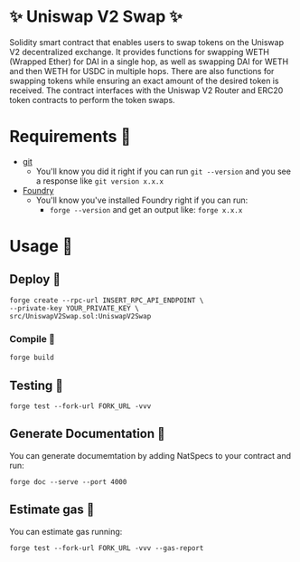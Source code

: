 
# ✨ Uniswap V2 Swap ✨
Solidity smart contract that enables users to swap tokens on the Uniswap V2 decentralized exchange. It provides functions for swapping WETH (Wrapped Ether) for DAI in a single hop, as well as swapping DAI for WETH and then WETH for USDC in multiple hops. There are also functions for swapping tokens while ensuring an exact amount of the desired token is received. The contract interfaces with the Uniswap V2 Router and ERC20 token contracts to perform the token swaps.
# Requirements 🔧

- [git](https://git-scm.com/book/en/v2/Getting-Started-Installing-Git)
  - You'll know you did it right if you can run `git --version` and you see a response like `git version x.x.x`
- [Foundry](https://book.getfoundry.sh/getting-started/installation)
  - You'll know you've installed Foundry right if you can run:
    - `forge --version` and get an output like: `forge x.x.x`

# Usage 📝

## Deploy 🚀

```
forge create --rpc-url INSERT_RPC_API_ENDPOINT \
--private-key YOUR_PRIVATE_KEY \
src/UniswapV2Swap.sol:UniswapV2Swap
```

### Compile 📝

```
forge build
```

## Testing 🧪

```
forge test --fork-url FORK_URL -vvv
```


## Generate Documentation 📝

You can generate documemtation by adding NatSpecs to your contract and run:

```
forge doc --serve --port 4000
```
## Estimate gas 💸

You can estimate gas running:

```
forge test --fork-url FORK_URL -vvv --gas-report
```